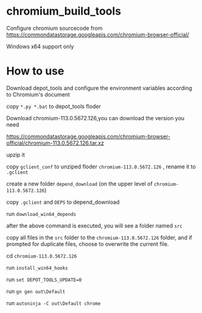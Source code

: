 # chromium_build_tools
Configure chromium sourcecode from https://commondatastorage.googleapis.com/chromium-browser-official/

Windows x64 support only

# How to use
Download depot_tools and configure the environment variables according to Chromium's document

copy `*.py *.bat` to depot_tools floder

Download chromium-113.0.5672.126,you can download the version you need

https://commondatastorage.googleapis.com/chromium-browser-official/chromium-113.0.5672.126.tar.xz

upzip it

copy `gclient_conf` to unziped floder `chromium-113.0.5672.126` , rename it to `.gclient`

create a new folder `depend_download` (on the upper level of `chromium-113.0.5672.126`)

copy `.gclient` and `DEPS` to depend_download

run `download_win64_depends`

after the above command is executed, you will see a folder named `src`

copy all files in the `src` folder to the `chromium-113.0.5672.126` folder, and if prompted for duplicate files, choose to overwrite the current file.

cd `chromium-113.0.5672.126`

run `install_win64_hooks`

run `set DEPOT_TOOLS_UPDATE=0`

run `gn gen out\Default`

run `autoninja -C out\Default chrome`


